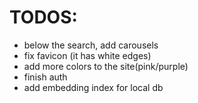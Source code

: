 # TODOS:
- below the search, add carousels
- fix favicon (it has white edges)
- add more colors to the site(pink/purple)
- finish auth
- add embedding index for local db
